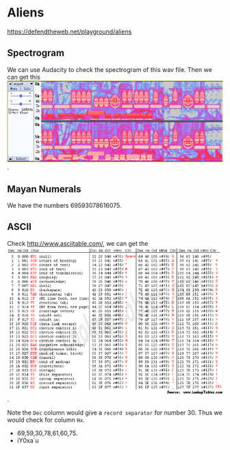 # Aliens

<https://defendtheweb.net/playground/aliens>

## Spectrogram

We can use Audacity to check the spectrogram of this wav file. Then we can get this ![image](./spectrogram.png).

## Mayan Numerals

We have the numbers 69593078616075.

## ASCII

Check <http://www.asciitable.com/>, we can get the ![ASCII table](./ascii_table.gif).

Note the `Dec` column would give a `record separator` for number 30. Thus we would check for column `Hx`.

- 69,59,30,78,61,60,75.
- iY0xa`u
